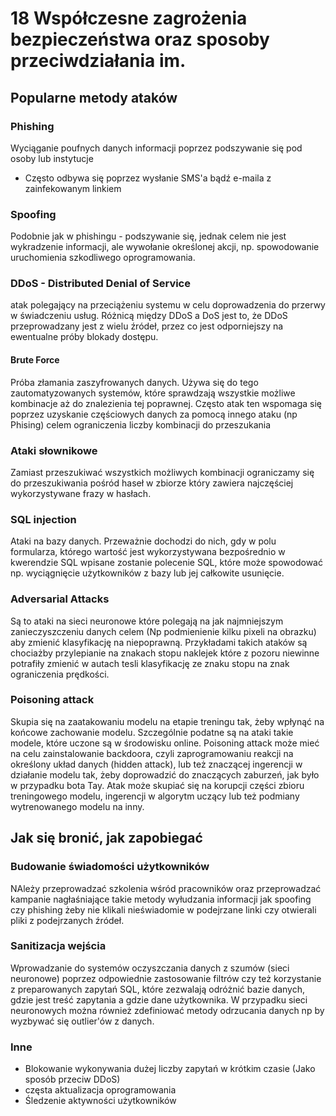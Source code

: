 # 18 Współczesne zagrożenia bezpieczeństwa oraz sposoby przeciwdziałania im.

## Popularne metody ataków

### Phishing
Wyciąganie poufnych danych informacji poprzez podszywanie się pod osoby lub instytucje
- Często odbywa się poprzez wysłanie SMS'a bądź e-maila z zainfekowanym linkiem

### Spoofing
Podobnie jak w phishingu - podszywanie się, jednak celem nie jest wykradzenie informacji, ale wywołanie określonej akcji, np. spowodowanie uruchomienia szkodliwego oprogramowania.

### DDoS - Distributed Denial of Service
atak polegający na  przeciążeniu systemu w celu doprowadzenia do przerwy w świadczeniu usług. Różnicą między DDoS a DoS jest to, że DDoS przeprowadzany jest z wielu źródeł, przez co jest odporniejszy na ewentualne próby blokady dostępu.

#### Brute Force
Próba złamania zaszyfrowanych danych. Używa się do tego zautomatyzowanych systemów, które sprawdzają wszystkie możliwe kombinacje aż do znalezienia tej poprawnej. Często atak ten wspomaga się poprzez uzyskanie częściowych danych za pomocą innego ataku (np Phising) celem ograniczenia liczby kombinacji do przeszukania

### Ataki słownikowe
Zamiast przeszukiwać wszystkich możliwych kombinacji ograniczamy się do przeszukiwania pośród haseł w zbiorze który zawiera najczęściej wykorzystywane frazy w hasłach.

### SQL injection
Ataki na bazy danych. Przeważnie dochodzi do nich, gdy w polu formularza, którego wartość jest wykorzystywana bezpośrednio w kwerendzie SQL wpisane zostanie polecenie SQL, które może spowodować np. wyciągnięcie użytkowników z bazy lub jej całkowite usunięcie.

### Adversarial Attacks 

Są to ataki na sieci neuronowe które polegają na jak najmniejszym zanieczyszczeniu danych celem (Np podmienienie kilku pixeli na obrazku) aby zmienić klasyfikację na niepoprawną. Przykładami takich ataków są chociażby przylepianie na znakach stopu naklejek które z pozoru niewinne potrafiły zmienić w autach tesli klasyfikację ze znaku stopu na znak ograniczenia prędkości.  

### Poisoning attack 

Skupia się na zaatakowaniu modelu na etapie treningu tak, żeby wpłynąć na końcowe zachowanie modelu. Szczególnie podatne są na ataki takie modele, które uczone są w środowisku online. Poisoning attack może mieć na celu zainstalowanie backdoora, czyli zaprogramowaniu reakcji na określony układ danych (hidden attack), lub też znaczącej ingerencji w działanie modelu tak, żeby doprowadzić do znaczących zaburzeń, jak było w przypadku bota Tay. Atak może skupiać się na korupcji części zbioru treningowego modelu, ingerencji w algorytm uczący lub też podmiany wytrenowanego modelu na inny.

## Jak się bronić, jak zapobiegać

### Budowanie świadomości użytkowników

NAleży przeprowadzać szkolenia wśród pracowników oraz przeprowadzać kampanie nagłaśniające takie metody wyłudzania informacji jak spoofing czy phishing żeby nie klikali nieświadomie w podejrzane linki czy otwierali pliki z podejrzanych źródeł.

### Sanitizacja wejścia

Wprowadzanie do systemów oczyszczania danych z szumów (sieci neuronowe) poprzez odpowiednie zastosowanie filtrów czy też korzystanie z preparowanych zapytań SQL, które zezwalają odróżnić bazie danych, gdzie jest treść zapytania a gdzie dane użytkownika. W przypadku sieci neuronowych można również zdefiniować metody odrzucania danych np by wyzbywać się outlier'ów z danych. 

### Inne 
- Blokowanie wykonywania dużej liczby zapytań w krótkim czasie (Jako sposób przeciw DDoS)
- częsta aktualizacja oprogramowania
- Śledzenie aktywności użytkowników 
